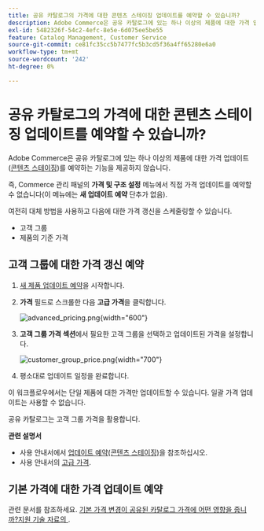 ```yaml
---
title: 공유 카탈로그의 가격에 대한 콘텐츠 스테이징 업데이트를 예약할 수 있습니까?
description: Adobe Commerce은 공유 카탈로그에 있는 하나 이상의 제품에 대한 가격 업데이트([Content Staging](https://experienceleague.adobe.com/docs/commerce-admin/content-design/staging/content-staging.html))를 예약하는 기능을 제공하지 않습니다.
exl-id: 5482326f-54c2-4efc-8e5e-6d075ee5be55
feature: Catalog Management, Customer Service
source-git-commit: ce81fc35cc5b7477fc5b3cd5f36a4ff65280e6a0
workflow-type: tm+mt
source-wordcount: '242'
ht-degree: 0%

---
```


# 공유 카탈로그의 가격에 대한 콘텐츠 스테이징 업데이트를 예약할 수 있습니까?

Adobe Commerce은 공유 카탈로그에 있는 하나 이상의 제품에 대한 가격 업데이트([콘텐츠 스테이징](https://experienceleague.adobe.com/docs/commerce-admin/content-design/staging/content-staging.html))를 예약하는 기능을 제공하지 않습니다.

즉, Commerce 관리 패널의 **가격 및 구조 설정** 메뉴에서 직접 가격 업데이트를 예약할 수 없습니다(이 메뉴에는 **새 업데이트 예약** 단추가 없음).

여전히 대체 방법을 사용하고 다음에 대한 가격 갱신을 스케줄링할 수 있습니다.

* 고객 그룹
* 제품의 기준 가격

## 고객 그룹에 대한 가격 갱신 예약

1. [새 제품 업데이트 예약](https://experienceleague.adobe.com/docs/commerce-admin/content-design/staging/content-staging-scheduled-update.html)을 시작합니다.
1. **가격** 필드로 스크롤한 다음 **고급 가격**&#x200B;을 클릭합니다.

   ![advanced_pricing.png](assets/advanced_pricing.png){width="600"}

1. **고객 그룹 가격 섹션**&#x200B;에서 필요한 고객 그룹을 선택하고 업데이트된 가격을 설정합니다.

   ![customer_group_price.png](assets/customer_group_price.png){width="700"}

1. 평소대로 업데이트 일정을 완료합니다.

이 워크플로우에서는 단일 제품에 대한 가격만 업데이트할 수 있습니다. 일괄 가격 업데이트는 사용할 수 없습니다.

공유 카탈로그는 고객 그룹 가격을 활용합니다.

**관련 설명서**

* 사용 안내서에서 [업데이트 예약(콘텐츠 스테이징)](https://experienceleague.adobe.com/docs/commerce-admin/content-design/staging/content-staging-scheduled-update.html)을 참조하십시오.
* 사용 안내서의 [고급 가격](https://experienceleague.adobe.com/docs/commerce-admin/catalog/products/pricing/pricing-advanced.html).

## 기본 가격에 대한 가격 업데이트 예약

관련 문서를 참조하세요. [기본 가격 변경이 공유된 카탈로그 가격에 어떤 영향을 줍니까?지원 기술 자료의 ](/help/faq/general/base-price-change-affect-on-shared-catalog-price.md).
